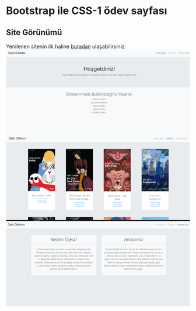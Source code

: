 # Bootstrap ile CSS-1 ödev sayfası
## Site Görünümü
Yenilenen sitenin ilk haline [buradan](https://github.com/ravevy/patika.dev-frontend-odev/tree/main/css-1) ulaşabilirsiniz.
![site görünümü](site-goruntusu.png)